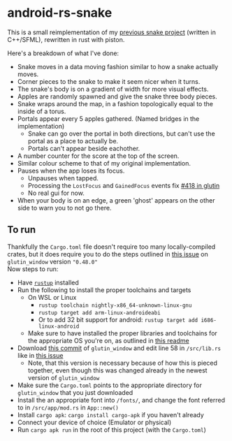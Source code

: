 # android-rs-snake
This is a small reimplementation of my [previous snake project](https://github.com/OptimisticPeach/Android-SFML-Snake) (written in C++/SFML), rewritten in rust with piston. 

Here's a breakdown of what I've done:
- Snake moves in a data moving fashion similar to how a snake actually moves.
- Corner pieces to the snake to make it seem nicer when it turns.
- The snake's body is on a gradient of width for more visual effects.
- Apples are randomly spawned and give the snake three body pieces.
- Snake wraps around the map, in a fashion topologically equal to the inside of a torus.
- Portals appear every 5 apples gathered. (Named bridges in the implementation)
  - Snake can go over the portal in both directions, but can't use the portal as a place to actually be.
  - Portals can't appear beside eachother.
- A number counter for the score at the top of the screen.
- Similar colour scheme to that of my original implementation.
- Pauses when the app loses its focus.
    - Unpauses when tapped.
    - Processing the `LostFocus` and `GainedFocus` events fix [#418 in glutin](https://github.com/tomaka/glutin/issues/418)
    - No real gui for now.
- When your body is on an edge, a green 'ghost' appears on the other side to warn you to not go there.

To run
------------------
Thankfully the `Cargo.toml` file doesn't require too many locally-compiled crates, but it does require you to do the steps outlined in [this issue](https://github.com/PistonDevelopers/glutin_window/issues/154) on `glutin_window` version `"0.48.0"`  
Now steps to run:
- Have [`rustup`](https://rustup.rs/) installed
- Run the following to install the proper toolchains and targets
    - On WSL or Linux
        - `rustup toolchain nightly-x86_64-unknown-linux-gnu`
        - `rustup target add arm-linux-androideabi`
        - Or to add 32 bit support for android: `rustup target add i686-linux-android`
    - Make sure to have installed the proper libraries and toolchains for the appropriate OS you're on, as outlined in [this readme](https://github.com/tomaka/android-rs-glue/blob/master/README.md)
- Download [this commit](https://github.com/PistonDevelopers/glutin_window.git) of `glutin_window` and edit line 58 in `/src/lib.rs` like in [this issue](https://github.com/PistonDevelopers/glutin_window/issues/154)
    - Note, that this version is necessary because of how this is pieced together, even though this was changed already in the newest version of `glutin_window` 
- Make sure the `Cargo.toml` points to the appropriate directory for `glutin_window` that you just downloaded
- Install the an appropriate font into `/fonts/`, and change the font referred to in `/src/app/mod.rs` in `App::new()`
- Install `cargo apk`: `cargo install cargo-apk` if you haven't already
- Connect your device of choice (Emulator or physical)
- Run `cargo apk run` in the root of this project (with the `Cargo.toml`)
